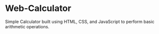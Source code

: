 # Web-Calculator
Simple Calculator built using HTML, CSS, and JavaScript to perform basic arithmetic operations.
